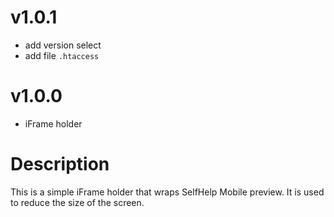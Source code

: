 # v1.0.1
 - add version select
 - add file `.htaccess`

# v1.0.0
- iFrame holder

# Description
This is a simple iFrame holder that wraps SelfHelp Mobile preview. It is used to reduce the size of the screen.